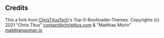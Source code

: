 ## Credits
This a fork from [ChrisTitusTech](https://github.com/ChrisTitusTech/Top-5-Bootloader-Themes)'s Top-5-Bootloader-Themes.
Copyrights (c) 2021 "Chris Titus" <contact@christitus.com> & "Matthias Morin" <mat@tangoman.io>
